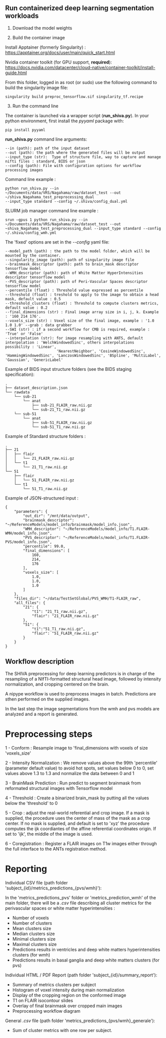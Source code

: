Run containerized deep learning segmentation workloads
------------------------------------------------------

1. Download the model weights

2. Build the container image


Install Apptainer (formerly Singularity) :
https://apptainer.org/docs/user/main/quick_start.html

Nvidia container toolkit (for GPU support, **required**):
https://docs.nvidia.com/datacenter/cloud-native/container-toolkit/install-guide.html


From this folder, logged in as root (or sudo) use the following command to build the singularity image file:

    singularity build preproc_tensorflow.sif singularity_tf.recipe


3. Run the command line

The container is launched via a wrapper script (**run_shiva.py**). In your python environment, first install the *pyyaml* package with:

    pip install pyyaml

**run_shiva.py** command line arguments:

    --in (path): path of the input dataset
    --out (path): the path where the generated files will be output
    --input_type (str):  Type of structure file, way to capture and manage nifti files : standard, BIDS or json
    --config (path): File with configuration options for workflow processing images

Command line example : 

    python run_shiva.py --in ~/Documents/data/VRS/Nagahama/raw/dataset_test --out ~/shiva_Nagahama_test_preprocessing_dual  
    --input_type standard --config ~/.shiva/config_dual.yml

SLURM job manager command line example : 

    srun –gpus 1 python run_shiva.py --in ~/Documents/data/VRS/Nagahama/raw/dataset_test --out ~shiva_Nagahama_test_preprocessing_dual --input_type standard --config ~/.shiva/config_wmh.yml


The 'fixed' options are set in the *--config* yaml file:


    --model_path (path) : the path to the model folder, which will be mounted by the container.
    --singularity_image (path): path of singularity image file
    --brainmask_descriptor (path): path to brain_mask descriptor tensorflow model
    --WMH_descriptor (path): path of White Matter HyperIntensities descriptor tensorflow model
    --PVS_descriptor (path): path of Peri-Vascular Spaces descriptor tensorflow model
    --percentile (float) : Threshold value expressed as percentile
    --threshold (float) : treshold to apply to the image to obtain a head mask, default value : 0.5
    --threshold_clusters (float) : Threshold to compute clusters metrics, default value : 0.2
    --final_dimensions (str) : Final image array size in i, j, k. Example : '160 214 176'.
    --voxels_size (str) : Voxel size of the final image, example : '1.0 1.0 1.0' --grab : data grabber
    --SWI (str) : if a second workflow for CMB is required, example : 'True' or 'False' 
    --interpolation (str): for image resampling with ANTS, default interpolation : 'WelchWindowedSinc', others interpolations  possibility : 'Linear',     
                           'NearestNeighbor', 'CosineWindowedSinc', 'HammingWindowedSinc', 'LanczosWindowedSinc', 'BSpline', 'MultiLabel', 'Gaussian', 'GenericLabel'


Example of BIDS input structure folders (see the BIDS staging specification):

    .
    ├── dataset_description.json
    └── rawdata
        └── sub-21
            └── anat
                ├── sub-21_FLAIR_raw.nii.gz
                └── sub-21_T1_raw.nii.gz
        └── sub-51
            └── anat
                ├── sub-51_FLAIR_raw.nii.gz
                └── sub-51_T1_raw.nii.gz


Example of Standard structure folders :

    .
    ├── 21
    │   ├── flair
    │   │   └── 21_FLAIR_raw.nii.gz
    │   └── t1
    │       └── 21_T1_raw.nii.gz
    └── 51
        ├── flair
        │   └── 51_FLAIR_raw.nii.gz
        └── t1
            └── 51_T1_raw.nii.gz


Example of JSON-structured input :

    {
        "parameters": {
            "out_dir": "/mnt/data/output",
            "brainmask_descriptor": "~/ReferenceModels/model_info/brainmask/model_info.json",
            "WMH_descriptor": "~/ReferenceModels/model_info/T1.FLAIR-WMH/model_info.json",
            "PVS_descriptor": "~/ReferenceModels/model_info/T1.FLAIR-PVS/model_info.json",
            "percentile": 99.0,
            "final_dimensions": [
                160,
                214,
                176
            ],
            "voxels_size": [
                1.0,
                1.0,
                1.0
            ]
        },
        "files_dir": "~/data/TestSetGlobal/PVS_WMH/T1-FLAIR_raw",
        "all_files": {
            "21": {
                "t1": "21_T1_raw.nii.gz",
                "flair": "21_FLAIR_raw.nii.gz"
            },
            "51": {
                "t1":"51_T1_raw.nii.gz",
                "flair": "51_FLAIR_raw.nii.gz"
            }
        }
    }

Workflow description
-------------------- 

The SHIVA preprocessing for deep learning predictors is in charge of the resampling of a NIfTI-formatted 
structural  head image, followed by intensity normalization, and cropping centered on the brain.

A nipype workflow is used to preprocess images in batch. Predictions are sthen performed on the supplied images.

In the last step the image segmentations from the wmh and pvs models are analyzed and a report is generated.

Preprocessing steps
===================

1 - Conform : Resample image to 'final_dimensions with voxels of size 'voxels_size'

2 - Intensity Normalization : We remove values above the 99th 'percentile' (parameter default value) to avoid hot spots,
       set values below 0 to 0, set values above 1.3 to 1.3 and normalize the data between 0 and 1

3 - BrainMask Prediction : Run predict to segment brainmask from reformated structural images with Tensorflow model

4 - Threshold : Create a binarized brain_mask by putting all the values below the 'threshold' to 0

5 - Crop : adjust the real-world referential and crop image. If a mask is supplied, the procedure uses the center of mass of the mask as 
       a crop center. If no mask is supplied, and default is set to 'xyz' the procedure computes the ijk coordiantes of the affine referential coordinates origin. If set to 'ijk', the middle of the image is used.

6 - Coregistration : Register a FLAIR images on T1w images either through the full interface to the ANTs registration method.

Reporting
=========

Individual CSV file (path folder 'subject_{id}/metrics_predictions_{pvs/wmh}'):

In the 'metrics_predictions_pvs' folder or 'metrics_prediction_wmh' of the main folder, there will be a *.csv* file describing all cluster metrics for the perivascular spaces or white matter hyperintensities :
- Number of voxels
- Number of clusters
- Mean clusters size
- Median clusters size
- Minimal clusters size
- Maximal clusters size
- Predictions results in ventricles and deep white matters hyperintensities clusters (for wmh)
- Predictions results in basal ganglia and deep white matters clusters (for pvs)

Individual HTML / PDF Report (path folder 'subject_{id}/summary_report'):

- Summary of metrics clusters per subject
- Histogram of voxel intensity during main normalization
- Display of the cropping region on the conformed image
- T1 on FLAIR isocontour slides 
- Overlay of final brainmask over cropped main images
- Preprocessing workflow diagram

General *.csv* file (path folder 'metrics_predictions_{pvs/wmh}_generale'):

 - Sum of cluster metrics with one row per subject.
